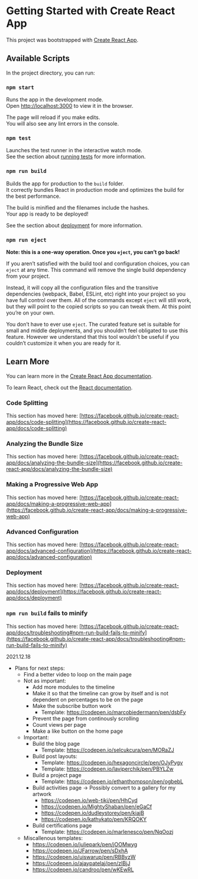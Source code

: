 # Getting Started with Create React App

This project was bootstrapped with [Create React App](https://github.com/facebook/create-react-app).

## Available Scripts

In the project directory, you can run:

### `npm start`

Runs the app in the development mode.\
Open [http://localhost:3000](http://localhost:3000) to view it in the browser.

The page will reload if you make edits.\
You will also see any lint errors in the console.

### `npm test`

Launches the test runner in the interactive watch mode.\
See the section about [running tests](https://facebook.github.io/create-react-app/docs/running-tests) for more information.

### `npm run build`

Builds the app for production to the `build` folder.\
It correctly bundles React in production mode and optimizes the build for the best performance.

The build is minified and the filenames include the hashes.\
Your app is ready to be deployed!

See the section about [deployment](https://facebook.github.io/create-react-app/docs/deployment) for more information.

### `npm run eject`

**Note: this is a one-way operation. Once you `eject`, you can’t go back!**

If you aren’t satisfied with the build tool and configuration choices, you can `eject` at any time. This command will remove the single build dependency from your project.

Instead, it will copy all the configuration files and the transitive dependencies (webpack, Babel, ESLint, etc) right into your project so you have full control over them. All of the commands except `eject` will still work, but they will point to the copied scripts so you can tweak them. At this point you’re on your own.

You don’t have to ever use `eject`. The curated feature set is suitable for small and middle deployments, and you shouldn’t feel obligated to use this feature. However we understand that this tool wouldn’t be useful if you couldn’t customize it when you are ready for it.

## Learn More

You can learn more in the [Create React App documentation](https://facebook.github.io/create-react-app/docs/getting-started).

To learn React, check out the [React documentation](https://reactjs.org/).

### Code Splitting

This section has moved here: [https://facebook.github.io/create-react-app/docs/code-splitting](https://facebook.github.io/create-react-app/docs/code-splitting)

### Analyzing the Bundle Size

This section has moved here: [https://facebook.github.io/create-react-app/docs/analyzing-the-bundle-size](https://facebook.github.io/create-react-app/docs/analyzing-the-bundle-size)

### Making a Progressive Web App

This section has moved here: [https://facebook.github.io/create-react-app/docs/making-a-progressive-web-app](https://facebook.github.io/create-react-app/docs/making-a-progressive-web-app)

### Advanced Configuration

This section has moved here: [https://facebook.github.io/create-react-app/docs/advanced-configuration](https://facebook.github.io/create-react-app/docs/advanced-configuration)

### Deployment

This section has moved here: [https://facebook.github.io/create-react-app/docs/deployment](https://facebook.github.io/create-react-app/docs/deployment)

### `npm run build` fails to minify

This section has moved here: [https://facebook.github.io/create-react-app/docs/troubleshooting#npm-run-build-fails-to-minify](https://facebook.github.io/create-react-app/docs/troubleshooting#npm-run-build-fails-to-minify)

2021.12.18
- Plans for next steps:
    - Find a better video to loop on the main page
    - Not as important:
        - Add more modules to the timeline
        - Make it so that the timeline can grow by itself and is not dependent on percentages to be on the page
        - Make the subscribe button work 
            - Template: https://codepen.io/marcobiedermann/pen/dsbFy
        - Prevent the page from continously scrolling
        - Count views per page
        - Make a like button on the home page
    - Important:
        - Build the blog page
            - Template: https://codepen.io/selcukcura/pen/MORaZJ
        - Build post layouts:
            - Template: https://codepen.io/hexagoncircle/pen/OJyPygv
            - Template: https://codepen.io/laviperchik/pen/PBYLZw
        - Build a project page
            - Template: https://codepen.io/ethanthompson/pen/ogbebL
        - Build activities page -> Possibly convert to a gallery for my artwork
            - https://codepen.io/web-tiki/pen/HhCyd
            - https://codepen.io/MightyShaban/pen/eGaCf
            - https://codepen.io/dudleystorey/pen/kiajB
            - https://codepen.io/kathykato/pen/KRQOKY
        - Build certifications page
            - Template: https://codepen.io/marlenesco/pen/NqOozj
    - Miscallenous templates:
        - https://codepen.io/juliepark/pen/jOOMwyg
        - https://codepen.io/JFarrow/pen/sDxhA
        - https://codepen.io/uiswarup/pen/RBByzW
        - https://codepen.io/ajaypatelaj/pen/zIBjJ
        - https://codepen.io/candroo/pen/wKEwRL